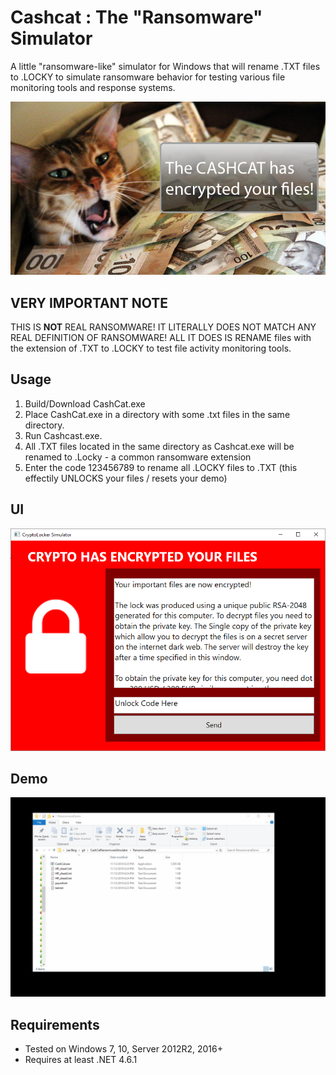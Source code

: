 Cashcat : The "Ransomware" Simulator
==================
A little "ransomware-like" simulator for Windows that will rename .TXT files to .LOCKY to simulate ransomware behavior for testing various file monitoring tools and response systems.

![](./img/cashcat.png)

## VERY IMPORTANT NOTE
THIS IS **NOT** REAL RANSOMWARE! IT LITERALLY DOES NOT MATCH ANY REAL DEFINITION OF RANSOMWARE! ALL IT DOES IS RENAME files with the extension of .TXT to .LOCKY to test file activity monitoring tools.

## Usage
1. Build/Download CashCat.exe 
2. Place CashCat.exe in a directory with some .txt files in the same directory.
3. Run Cashcast.exe.
4. All .TXT files located in the same directory as Cashcat.exe will be renamed to .Locky - a common ransomware extension
5. Enter the code 123456789 to rename all .LOCKY files to .TXT (this effectily UNLOCKS your files / resets your demo)

## UI
![](./img/CryptoLocker_Simulator.png)

## Demo
![](./img/cashcatdemo.gif)

## Requirements
+ Tested on Windows 7, 10, Server 2012R2, 2016+ 
+ Requires at least .NET 4.6.1